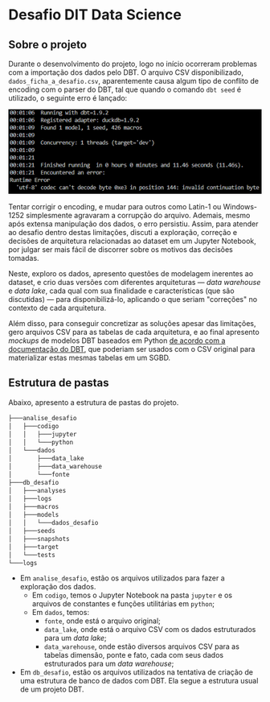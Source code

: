 # Desafio DIT Data Science

## Sobre o projeto

Durante o desenvolvimento do projeto, logo no início ocorreram problemas com a importação dos dados pelo DBT. O arquivo CSV disponibilizado, `dados_ficha_a_desafio.csv`, aparentemente causa algum tipo de conflito de encoding com o parser do DBT, tal que quando o comando `dbt seed` é utilizado, o seguinte erro é lançado:

![alt text](image.png)

Tentar corrigir o encoding, e mudar para outros como Latin-1 ou Windows-1252 simplesmente agravaram a corrupção do arquivo. Ademais, mesmo após extensa manipulação dos dados, o erro persistiu. Assim, para atender ao desafio dentro destas limitações, discuti a exploração, correção e decisões de arquitetura relacionadas ao dataset em um Jupyter Notebook, por julgar ser mais fácil de discorrer sobre os motivos das decisões tomadas.

Neste, exploro os dados, apresento questões de modelagem inerentes ao dataset, e crio duas versões com diferentes arquiteturas — _data warehouse_ e _data lake_, cada qual com sua finalidade e características (que são discutidas) — para disponibilizá-lo, aplicando o que seriam "correções" no contexto de cada arquitetura.

Além disso, para conseguir concretizar as soluções apesar das limitações, gero arquivos CSV para as tabelas de cada arquitetura, e ao final apresento _mockups_ de modelos DBT baseados em Python [de acordo com a documentação do DBT](https://docs.getdbt.com/docs/build/python-models), que poderiam ser usados com o CSV original para materializar estas mesmas tabelas em um SGBD.

## Estrutura de pastas

Abaixo, apresento a estrutura de pastas do projeto.

```
├───analise_desafio
│   ├───codigo
│   │   ├───jupyter
│   │   └───python
│   └───dados
│       ├───data_lake     
│       ├───data_warehouse
│       └───fonte
├───db_desafio
│   ├───analyses
│   ├───logs
│   ├───macros
│   ├───models
│   │   └───dados_desafio 
│   ├───seeds
│   ├───snapshots
│   ├───target
│   └───tests
└───logs
```
- Em `analise_desafio`, estão os arquivos utilizados para fazer a exploração dos dados.
    -  Em `codigo`, temos o Jupyter Notebook na pasta `jupyter` e os arquivos de constantes e funções utilitárias em `python`;
    - Em `dados`, temos:
        - `fonte`, onde está o arquivo original;
        - `data_lake`, onde está o arquivo CSV com os dados estruturados para um _data lake_;
        - `data_warehouse`, onde estão diversos arquivos CSV para as tabelas dimensão, ponte e fato, cada com seus dados estruturados para um _data warehouse_;
- Em `db_desafio`, estão os arquivos utilizados na tentativa de criação de uma estrutura de banco de dados com DBT. Ela segue a estrutura usual de um projeto DBT.